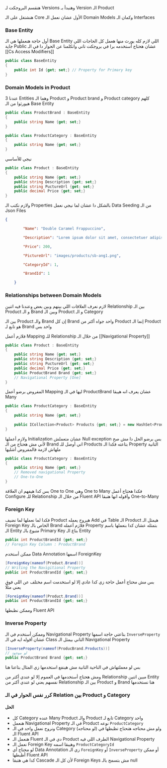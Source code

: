 هنقسم البروجكت لـ Versions وهنبدأ بـ Version الـ Product

هنشتغل على الـ Core الأول عشان نعمل الـ Domain Models وكمان الـ Interfaces
### Base Entity
أول حاجة هنعملها هي الـ Base Entity اللي لازم كله يورث منها 
هعمل كل الحاجات اللي جاية Public عشان هحتاج أستخدمه برا في بروجكت تاني
واتكلمنا عن الحوار دا في الـ [[Cs Access Modifiers]]

```cs
public class BaseEntity
{
	public int Id {get; set;} // Property for Primary key
}
```

### Domain Models in Product
عندنا 3 Entities وهما الـ Product و Product brand و Product category
كلهم هيورثوا من الـ Base Entity
 
```cs
public class ProductBrand : BaseEntity
{
	public string Name {get; set;}
}
```

```cs
public class ProductCategory : BaseEntity
{
	public string Name {get; set;}
}
```

نيجي للأساسي
```cs
public class Product : BaseEntity
{
	public string Name {get; set;}
	public string Description {get; set;}
	public string PuctureUrl {get; set;}
	public decimal Price {get; set;}
}
```
ولازم نكتب الـ Properties  بالشكل دا عشان لما نيجي نعمل Data Seeding من الـ Json Files
```json
{

        "Name": "Double Caramel Frappuccino",

        "Description": "Lorem ipsum dolor sit amet, consectetuer adipiscing elit. Maecenas porttitor congue massa. Fusce posuere, magna sed pulvinar ultricies, purus lectus malesuada libero, sit amet commodo magna eros quis urna.",

        "Price": 200,

        "PictureUrl": "images/products/sb-ang1.png",

        "CategoryId": 1,

        "BrandId": 1

    }
```

### Relationships between Domain Models
لازم نعرف العلاقات اللي بينهم وبين بعض 
وعندنا فيه اتنين Relationship بين الـ Product و الـ Brand وبين الـ Product و الـ Category

بين الـ Product والـ Brand إن كل Brand واحد جواه أكتر من Product إنما الـ Product هو تابع لـ Brand واحد بس

فلازم أعمل Mapping للـ Relationship من خلال الـ [[Navigational Property]] 

```cs
public class Product : BaseEntity
{
	public string Name {get; set;}
	public string Description {get; set;}
	public string PuctureUrl {get; set;}
	public decimal Price {get; set;}
	public ProductBrand Brand {get; set;} 
	// Navigational Property [One]
}
```
المفروض برضو أعمل Mapping ليها في الـ ProductBrand عشان يعرف انه هيبقا Many

```cs
public class ProductCategory : BaseEntity
{
	public string Name {get; set;}
	
	public ICollection<Product> Products {get; set;} = new HashSet<Product>();
}
```
ولازم أعملها Initialization عشان متعملش Null exception 
بس برضو الحل دا مش صح لأني مش هحتاج من الـ Brand اني أوصل للـ Products بتاعته فكدا الـ Property التانية ملهاش لازمة فالمفروض أشليها
```cs
public class ProductCategory : BaseEntity
{
	public string Name {get; set;}
	// Removed navigational Property
	// One-to-One
}
```
بس كدا هيفهم ان العلاقة One to One وهي One to Many
فكدا هحتاج أعمل Configure للـ Relationship من خلال الـ Fluent API وأقوله انها هتبقا One-to-Many

### Foreign Key
فكدا لما نعملها لما نضيف Product هيروح يعمله Add في Table الـ Product هيمثل الـ Foreign Key الخاص بالـ Brand فلازم أعمله Property بتمثله
عشان كدا بنعملها باسم الـ Entity متبوع بالـ Primary Key بتاع الـ Entity
```cs
public int ProductBrandId {get; set;} 
// Foregin Key Column : ProductBrand
```
ممكن أستخدم Data Annotation اسمها ForeignKey
```cs
[ForeignKey(nameof(Product.Brand))]
// Writing the Navigitional Property
public int ProductBrandId {get; set;} 
```
بس مش محتاج أعمل حاجة زي كدا عادي إلا لو استخدمت اسم مختلف عن اللي فوق يعني مثلًا
```cs
[ForeignKey(nameof(Product.Brand))]
public int ProductBrandId {get; set;} 
```
وممكن نظبطها Fluent API 

### Inverse Property
وممكن أستخدم في الـ Navigational Property بتاعتي حاجة اسمها `InverseProperty` عشان أقوله ايه في الـ Class التاني بيمثل الـ Navigational Property
```cs
[InverseProperty(nameof(ProducBrand.Products))] 
// لو موجود
public ProductBrand Brand {get; set;} 
```
بس لو معملتهاش في الناحية التانية مش هينفع استخدمها زي المثال بتاعنا هنا

ومش هحتاج أستخدمها في العموم إلا لو عندي أكتر من Relationship مبين اتنين Entity نفسهم
يعني لو عندي أكتر من Relationship بين الـ Product و Brand هنا نستخدمها

### كرر نفس الحوار في الـ Relation بين Product و Category
#### الحل
- كل Category عنده Many Product والـ Product تابع لـ Category واحد
- هنعمل Navigational Property في الـ Product نوعه `ProductCategory`
- ونروح نعمل واحد في الـ Category (لو محتاجه) 
  ولو مش محتاجه هتحتاج تظبطها في الـ Fluent API
- هنعمل الـ Fluent دي في الـ Product الطرف اللي فيه Navigational Property
- نعمل الـ Foreign Key وهيبقا اسمه `ProductCategoryId`
- لو محتاج أي Data Annotation زي الـ `ForeignKey` أو `InverseProperty` أو ممكن أظبطها Fluent API
- كدا هي هتبقا Cascade لأن كل الـ Foreign Keys مش بتسمح بالـ null